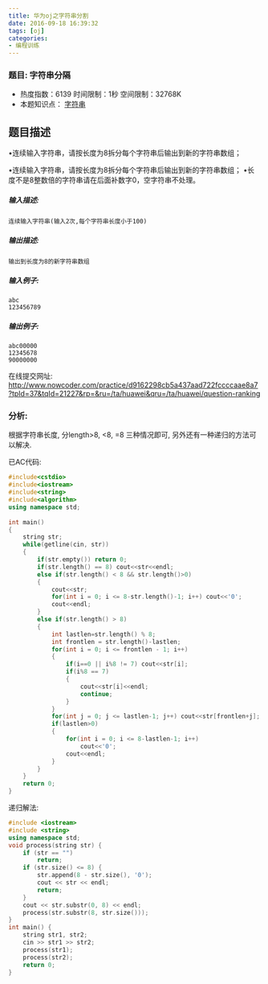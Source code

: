 ```yaml
---
title: 华为oj之字符串分割
date: 2016-09-18 16:39:32
tags: [oj]
categories:
- 编程训练
---
```


### 题目: 字符串分隔

- 热度指数：6139     时间限制：1秒     空间限制：32768K
- 本题知识点： [字符串](http://www.nowcoder.com/questionCenter?questionTypes=000100&mutiTagIds=579)


## 题目描述

•连续输入字符串，请按长度为8拆分每个字符串后输出到新的字符串数组；

•连续输入字符串，请按长度为8拆分每个字符串后输出到新的字符串数组；
•长度不是8整数倍的字符串请在后面补数字0，空字符串不处理。

##### **输入描述:**

```
连续输入字符串(输入2次,每个字符串长度小于100)

```

##### **输出描述:**

```
输出到长度为8的新字符串数组

```

##### **输入例子:**

```
abc
123456789
```

##### **输出例子:**

```
abc00000
12345678
90000000
```

在线提交网址:
http://www.nowcoder.com/practice/d9162298cb5a437aad722fccccaae8a7?tpId=37&tqId=21227&rp=&ru=/ta/huawei&qru=/ta/huawei/question-ranking

### 分析:
根据字符串长度, 分length>8, <8, =8 三种情况即可, 另外还有一种递归的方法可以解决.

已AC代码:

```cpp
#include<cstdio>
#include<iostream>
#include<string>
#include<algorithm>
using namespace std;
 
int main()
{
    string str;
    while(getline(cin, str))
    {
        if(str.empty()) return 0;
        if(str.length() == 8) cout<<str<<endl;
        else if(str.length() < 8 && str.length()>0)
        {
            cout<<str;
            for(int i = 0; i <= 8-str.length()-1; i++) cout<<'0';
            cout<<endl;
        }
        else if(str.length() > 8)
        {  
            int lastlen=str.length() % 8;
            int frontlen = str.length()-lastlen;
            for(int i = 0; i <= frontlen - 1; i++)
            {
                if(i==0 || i%8 != 7) cout<<str[i];
                if(i%8 == 7)
                {
                    cout<<str[i]<<endl;
                    continue;
                }
            }                 
            for(int j = 0; j <= lastlen-1; j++) cout<<str[frontlen+j];
            if(lastlen>0)
            {
                for(int i = 0; i <= 8-lastlen-1; i++)
                    cout<<'0';
            	cout<<endl;                
            }
        }         
    }     
    return 0;
}
```

递归解法:
```cpp
#include <iostream>
#include <string>
using namespace std;
void process(string str) {
    if (str == "")
        return;
    if (str.size() <= 8) {
        str.append(8 - str.size(), '0');
        cout << str << endl;
        return;
    }
    cout << str.substr(0, 8) << endl;
    process(str.substr(8, str.size()));
}
int main() {
    string str1, str2;
    cin >> str1 >> str2;
    process(str1);
    process(str2);
    return 0;
}
```
